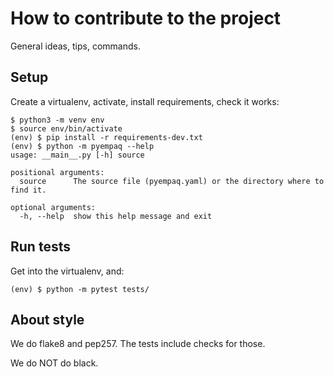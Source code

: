 # How to contribute to the project

General ideas, tips, commands.


## Setup

Create a virtualenv, activate, install requirements, check it works:

    $ python3 -m venv env
    $ source env/bin/activate
    (env) $ pip install -r requirements-dev.txt
    (env) $ python -m pyempaq --help
    usage: __main__.py [-h] source
    
    positional arguments:
      source      The source file (pyempaq.yaml) or the directory where to find it.
    
    optional arguments:
      -h, --help  show this help message and exit

## Run tests

Get into the virtualenv, and:

    (env) $ python -m pytest tests/


## About style

We do flake8 and pep257. The tests include checks for those.

We do NOT do black.
